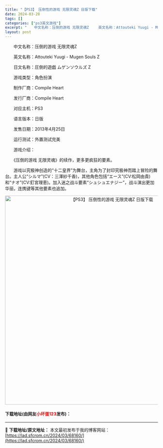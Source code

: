 ```yaml
---
title: "【PS3】 压倒性的游戏 无限灵魂Z 日版下载"
date: 2024-03-28
tags: []
categories: ["ps3英文游戏"]
excerpt: "　　中文名称：压倒的游戏 无限灵魂Z 　　英文名称：Attouteki Yuugi - Mugen Souls Z 　　日文名称：圧倒的遊戯 ムゲンソウルズ Z 　　游戏类型：角色扮演 　　制作厂商：Compile Heart 　　发行厂商：Compile Heart 　　对应主机：PS3 　　语言&hellip;"
layout: post
---
```


 <p>　　中文名称：压倒的游戏 无限灵魂Z</p> <p>　　英文名称：Attouteki Yuugi - Mugen Souls Z</p> <p>　　日文名称：圧倒的遊戯 ムゲンソウルズ Z</p> <p>　　游戏类型：角色扮演</p> <p>　　制作厂商：Compile Heart</p> <p>　　发行厂商：Compile Heart</p> <p>　　对应主机：PS3</p> <p>　　语言版本：日版</p> <p>　　发售日期：2013年4月25日</p> <p>　　运行测试：外置测试完美</p> <p>　　游戏介绍：</p> <p>　　《压倒的游戏 无限灵魂》的续作，更多更疯狂的要素。</p> <p>　　游戏以究极神创造的&ldquo;十二皇界&rdquo;为舞台，主角为了封印究极神而踏上冒险的舞台。主人公&ldquo;シルマ&rdquo;(CV：三澤紗千香)，其他角色包括&ldquo;エース&rdquo;(CV:松岡由貴)和&ldquo;ナオ&rdquo;(CV:釘宮理恵)。加入迷之战斗要素&ldquo;シュシュエナジー&rdquo;，战斗演出更加华丽，连携键等其他要素也追加。</p> <p align="center"><img align="" border="0" src="https://lad.sfcrom.cn/wp-content/uploads/2024/03/20240328_66051c9c6c1e4.jpg" width="689" alt="【PS3】 压倒性的游戏 无限灵魂Z 日版下载" /></p> <p><h4>下载地址(由网友<font color="red">小坏蛋123</font>发布)：</h4></p> 

---
📖 **下载地址/原文地址：** 本文最初发布于我的博客网站：[https://lad.sfcrom.cn/2024/03/68160/](https://lad.sfcrom.cn/2024/03/68160/)
